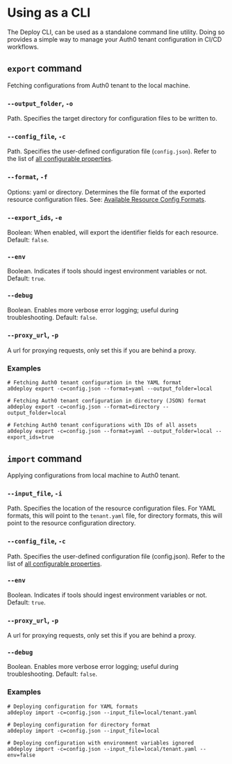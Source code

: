 # Using as a CLI

The Deploy CLI, can be used as a standalone command line utility. Doing so provides a simple way to manage your Auth0 tenant configuration in CI/CD workflows.

## `export` command

Fetching configurations from Auth0 tenant to the local machine.

### `--output_folder`, `-o`

Path. Specifies the target directory for configuration files to be written to.

### `--config_file`, `-c`

Path. Specifies the user-defined configuration file (`config.json`). Refer to the list of [all configurable properties](#).

### `--format`, `-f`

Options: yaml or directory. Determines the file format of the exported resource configuration files. See: [Available Resource Config Formats](available-resource-config-formats).

### `--export_ids`, `-e`

Boolean: When enabled, will export the identifier fields for each resource. Default: `false`.

### `--env`

Boolean. Indicates if tools should ingest environment variables or not. Default: `true`.

### `--debug`

Boolean. Enables more verbose error logging; useful during troubleshooting. Default: `false`.

### `--proxy_url`, `-p`

A url for proxying requests, only set this if you are behind a proxy.

### Examples

```shell
# Fetching Auth0 tenant configuration in the YAML format
a0deploy export -c=config.json --format=yaml --output_folder=local

# Fetching Auth0 tenant configuration in directory (JSON) format
a0deploy export -c=config.json --format=directory --output_folder=local

# Fetching Auth0 tenant configurations with IDs of all assets
a0deploy export -c=config.json --format=yaml --output_folder=local --export_ids=true
```

## `import` command

Applying configurations from local machine to Auth0 tenant.

### `--input_file`, `-i`

Path. Specifies the location of the resource configuration files. For YAML formats, this will point to the `tenant.yaml` file, for directory formats, this will point to the resource configuration directory.

### `--config_file`, `-c`

Path. Specifies the user-defined configuration file (config.json). Refer to the list of [all configurable properties](#).

### `--env`

Boolean. Indicates if tools should ingest environment variables or not. Default: `true`.

### `--proxy_url`, `-p`

A url for proxying requests, only set this if you are behind a proxy.

### `--debug`

Boolean. Enables more verbose error logging; useful during troubleshooting. Default: `false`.

### Examples

```shell
# Deploying configuration for YAML formats
a0deploy import -c=config.json --input_file=local/tenant.yaml

# Deploying configuration for directory format
a0deploy import -c=config.json --input_file=local

# Deploying configuration with environment variables ignored
a0deploy import -c=config.json --input_file=local/tenant.yaml --env=false
```
